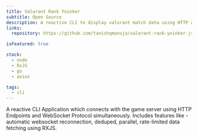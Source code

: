 ```yaml
---
title: Valorant Rank Yoinker
subtitle: Open Source
description: A reactive CLI to display valorant match data using HTTP and WebSocket Protocol.
links:
  repository: https://github.com/tanishqmanuja/valorant-rank-yoinker-js

isFeatured: true

stack:
  - node
  - RxJS
  - go
  - axios

tags:
  - cli
---
```


A reactive CLI Application which connects with the game server using HTTP Endpoints and WebSocket Protocol simultaneously. Includes features like - automatic websocket reconnection, deduped, parallel, rate-limited data fetching using RXJS.
